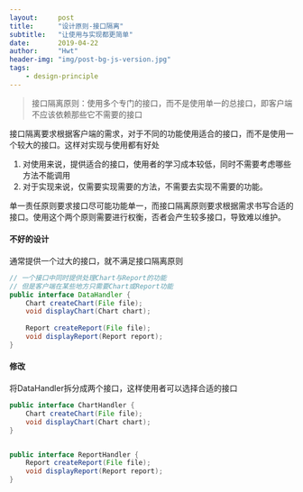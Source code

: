 ```yaml
---
layout:     post
title:      "设计原则-接口隔离"
subtitle:   "让使用与实现都更简单"
date:       2019-04-22
author:     "Hwt"
header-img: "img/post-bg-js-version.jpg"
tags:
    - design-principle
---
```


> 接口隔离原则：使用多个专门的接口，而不是使用单一的总接口，即客户端不应该依赖那些它不需要的接口

接口隔离要求根据客户端的需求，对于不同的功能使用适合的接口，而不是使用一个较大的接口。这样对实现与使用都有好处
1. 对使用来说，提供适合的接口，使用者的学习成本较低，同时不需要考虑哪些方法不能调用
2. 对于实现来说，仅需要实现需要的方法，不需要去实现不需要的功能。


单一责任原则要求接口尽可能功能单一，而接口隔离原则要求根据需求书写合适的接口。使用这个两个原则需要进行权衡，否者会产生较多接口，导致难以维护。

#### 不好的设计
通常提供一个过大的接口，就不满足接口隔离原则

```java
// 一个接口中同时提供处理Chart与Report的功能
// 但是客户端在某些地方只需要Chart或Report功能
public interface DataHandler {
    Chart createChart(File file);
    void displayChart(Chart chart);
    
    Report createReport(File file);
    void displayReport(Report report);
}
```


#### 修改
将DataHandler拆分成两个接口，这样使用者可以选择合适的接口

```java
public interface ChartHandler {
    Chart createChart(File file);
    void displayChart(Chart chart);
}


public interface ReportHandler {
    Report createReport(File file);
    void displayReport(Report report);
}
```